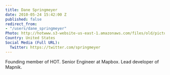 ```yaml
---
title: Dane Springmeyer
date: 2010-05-24 15:42:00 Z
published: false
redirect_from:
- "/users/dane_springmeyer"
Photo: http://hotwww.s3-website-us-east-1.amazonaws.com/files/old/pictures/picture-6-1432176580.jpg
Country: United States
Social Media (Full URL):
  Twitter: https://twitter.com/springmeyer
---
```


<p>Founding member of HOT. Senior Engineer at Mapbox. Lead developer of Mapnik.</p>
